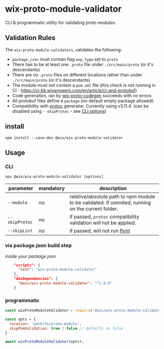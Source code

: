 # wix-proto-module-validator

CLI & programmatic utility for validating proto modules.

## Validation Rules

The `wix-proto-module-validators`, validates the following:
 - `package.json` must contain flag `wnp_type` set to `proto`
 - There has to be at least one `.proto` file under `./src/main/proto` (or it's descendants)
 - There are no `.proto` files on different locations rather than under `./src/main/proto` (or it's descendants)
 - The module must not contain a `pom.xml` file (this check is not running in CI - https://ci-kb.wixanswers.com/en/article/ci-and-protobuf)
 - Code generation, ran by [wix-proto-codegen](../wix-proto-codegen/README.md) succeeds with no errors
 - All protobuf files define a `package` (no default empty package allowed).
 - Compatibility with [protoc](https://github.com/protocolbuffers/protobuf/releases/) generator. Currently using v3.11.4. (can be disabled using `--skipProtoc` - see [CLI options](#cli))  

## install
```
npm install --save-dev @wix/wix-proto-module-validator
```

## Usage

### CLI
`npx @wix/wix-proto-module-validator [options]`

parameter|mandatory|description
---|---|---
`--module` | no | relative/absolute path to npm module to be validated. If ommited, running on the current folder.
`--skipProtoc` | no | if passed, `protoc` compatibility validation will not be applied.
`--skipLint` | no | if passed, will not run [flynt](https://github.com/wix-private/flynt) 

### via package.json build step
_inside your package.json_
```json
    "scripts": {
      "test": "wix-proto-module-validator"
    },
    "devDependencies": {
      "@wix/wix-proto-module-validator": "^1.0.0"
    }
```

### programmatic
```js
const wixProtoModuleValidator = require('@wix/wix-proto-module-validator');

const opts = {
  location: 'path/to/proto-module',
  skipPomValidation: true | false // defaults to false 
}

await wixProtoModuleValidator(opts);
```
